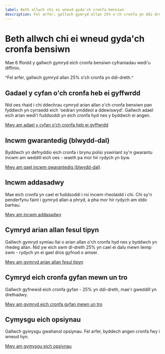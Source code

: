 ```yaml
---
label: Beth allwch chi ei wneud gyda'ch cronfa bensiwn
description: Fel arfer, gallwch gymryd allan 25% o'ch cronfa yn ddi-dreth ac yna dewis o ystod o opsiynau.
---
```

# Beth allwch chi ei wneud gyda'ch cronfa bensiwn

Mae 6 ffordd y gallwch gymryd eich cronfa bensiwn cyfraniadau wedi'u diffinio.

^Fel arfer, gallwch gymryd allan 25% o'ch cronfa yn ddi-dreth.^

<div class="options-overview">
  <div class="options-overview__item">
    <div class="circle circle--s circle--leave-pot-untouched"></div>
    <h2>Gadael y cyfan o'ch cronfa heb ei gyffwrdd</h2>
    <p>Nid oes rhaid i chi ddechrau cymryd arian allan o'ch cronfa bensiwn pan fyddwch yn cyrraedd eich 'oedran ymddeol a ddewiswyd'. Gallwch adael eich arian wedi'i fuddsoddi yn eich cronfa hyd nes y byddwch ei angen.</p>
    <p><a class="t-option" href="/cy/leave-pot-untouched">Mwy am adael y cyfan o'ch cronfa heb ei gyffwrdd</a></p>
  </div>
  <div class="options-overview__item">
    <div class="circle circle--s circle--guaranteed-income"></div>
    <h2>Incwm gwarantedig (blwydd-dal)</h2>
    <p>Byddwch yn defnyddio eich cronfa i brynu polisi yswiriant sy'n gwarantu incwm am weddill eich oes - waeth pa mor hir rydych yn byw.</p>
    <p><a class="t-option" href="/cy/guaranteed-income">Mwy am gael incwm gwarantedig (blwydd-dal)</a></p>
  </div>
  <div class="options-overview__item">
    <div class="circle circle--s circle--adjustable-income"></div>
    <h2>Incwm addasadwy</h2>
    <p>Mae eich cronfa yn cael ei fuddsoddi i roi incwm rheolaidd i chi. Chi sy'n penderfynu faint i gymryd allan a phryd, a pha mor hir rydych am iddo barhau.</p>
    <p><a class="t-option" href="/cy/adjustable-income">Mwy am incwm addasadwy</a></p>
  </div>
  <div class="options-overview__item">
    <div class="circle circle--s circle--take-cash-in-chunks"></div>
    <h2>Cymryd arian allan fesul tipyn</h2>
    <p>Gallwch gymryd symiau llai o arian allan o'ch cronfa hyd nes y byddwch yn rhedeg allan. Nid yw eich swm di-dreth 25% yn cael ei dalu mewn lwmp swm - rydych yn ei gael dros gyfnod o amser.</p>
    <p><a class="t-option" href="/cy/take-cash-in-chunks">Mwy am gymryd arian allan fesul tipyn</a></p>
  </div>
  <div class="options-overview__item">
    <div class="circle circle--s circle--take-whole-pot"></div>
    <h2>Cymryd eich cronfa gyfan mewn un tro</h2>
    <p>Gallwch gyfnewid eich cronfa gyfan - 25% yn ddi-dreth, mae'r gweddill yn drethadwy.</p>
    <p><a class="t-option" href="/cy/take-whole-pot">Mwy am gymryd eich cronfa gyfan mewn un tro</a></p>
  </div>
  <div class="options-overview__item">
    <div class="circle circle--s circle--mix-options"></div>
    <h2>Cymysgu eich opsiynau</h2>
    <p>Gallwch gymysgu gwahanol opsiynau. Fel arfer, byddech angen cronfa fwy i wneud hyn.</p>
    <p><a class="t-option" href="/cy/mix-options">Mwy am gymysgu eich opsiynau</a></p>
  </div>
</div>
